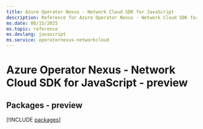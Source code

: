 ```yaml
---
title: Azure Operator Nexus - Network Cloud SDK for JavaScript
description: Reference for Azure Operator Nexus - Network Cloud SDK for JavaScript
ms.date: 08/15/2025
ms.topic: reference
ms.devlang: javascript
ms.service: operatornexus-networkcloud
---
```

# Azure Operator Nexus - Network Cloud SDK for JavaScript - preview
## Packages - preview
[!INCLUDE [packages](operator-nexus---network-cloud-index.md)]